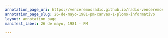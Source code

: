 ```yaml
---
annotation_page_uri: https://venceremosradio.github.io/radio-venceremos-en-espanol/annotations/26-de-mayo-1981-pm-canvas-1-plomo-informativo.json
annotation_page_slug: 26-de-mayo-1981-pm-canvas-1-plomo-informativo
layout: annotation_page
manifest_label: 26 de mayo, 1981 - PM

---
```

